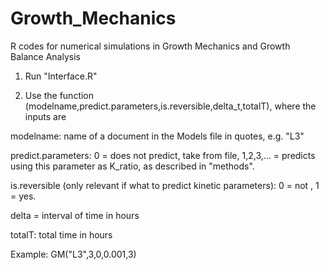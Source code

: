 # Growth_Mechanics
R codes for numerical simulations in Growth Mechanics and Growth Balance Analysis

1) Run "Interface.R" 

2) Use the function (modelname,predict.parameters,is.reversible,delta_t,totalT), where the inputs are

modelname: name of a document in the Models file in quotes, e.g. "L3"

predict.parameters: 0 = does not predict, take from file, 1,2,3,... = predicts using this parameter as K_ratio, as described in "methods".

is.reversible (only relevant if what to predict kinetic parameters): 0 = not , 1 = yes.

delta = interval of time in hours

totalT: total time in hours

Example:
GM("L3",3,0,0.001,3)
